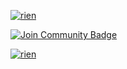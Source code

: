 <a href=""><img src="https://discord.c99.nl/widget/theme-4/675061471130157067.png" alt="rien"/></a>

<a href="https://discord.gg/TK9f3ASmk"><img src="https://img.shields.io/discord/1086724076749475971?color=%235865F2&label=Secure%20Support?style=for-the-badge&logo=appveyor%22%20alt=%22Join%20Community%20Badge" alt="Join Community Badge"/></a>

<a href=""><img src="https://img.shields.io/github/followers/Wodd-Off" alt="rien"/></a>
